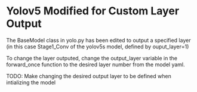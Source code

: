 # Yolov5 Modified for Custom Layer Output

The BaseModel class in yolo.py has been edited to output a specified layer (in this case Stage1_Conv of the yolov5s model, defined by ouput_layer=1)

To change the layer outputed, change the output_layer variable in the forward_once function to the desired layer number from the model yaml.

TODO: Make changing the desired output layer to be defined when intializing the model
